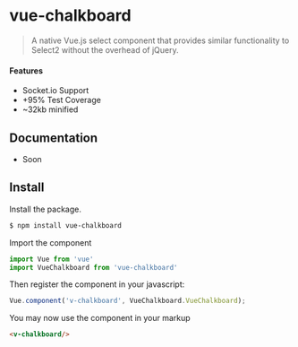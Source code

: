 # vue-chalkboard

> A native Vue.js select component that provides similar functionality to Select2 without the overhead of jQuery.

#### Features
- Socket.io Support
- +95% Test Coverage
- ~32kb minified

## Documentation
- Soon

## Install
Install the package.

```bash
$ npm install vue-chalkboard
```

Import the component

```js
import Vue from 'vue'
import VueChalkboard from 'vue-chalkboard'
```

Then register the component in your javascript:

```js
Vue.component('v-chalkboard', VueChalkboard.VueChalkboard);
```

You may now use the component in your markup

```html
<v-chalkboard/>
```

